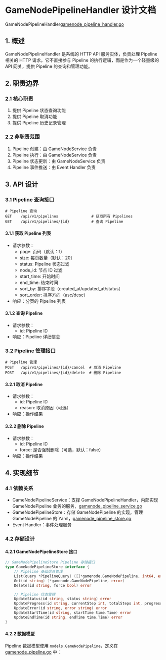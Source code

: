 # GameNodePipelineHandler 设计文档

GameNodePipelineHandler[gamenode_pipeline_handler.go](../../internal/api/gamenode_pipeline_handler.go)

## 1. 概述

GameNodePipelineHandler 是系统的 HTTP API 服务实体，负责处理 Pipeline 相关的 HTTP 请求。它不直接参与 Pipeline 的执行逻辑，而是作为一个轻量级的 API 网关，提供 Pipeline 的查询和管理功能。

## 2. 职责边界

### 2.1 核心职责

1. 提供 Pipeline 状态查询功能
2. 提供 Pipeline 取消功能
3. 提供 Pipeline 历史记录管理

### 2.2 非职责范围

1. Pipeline 创建：由 GameNodeService 负责
2. Pipeline 执行：由 GameNodeService 负责
3. Pipeline 状态更新：由 GameNodeService 负责
4. Pipeline 事件推送：由 Event Handler 负责

## 3. API 设计

### 3.1 Pipeline 查询接口

```http
# Pipeline 查询
GET    /api/v1/pipelines               # 获取所有 Pipelines
GET    /api/v1/pipelines/{id}          # 查询 Pipeline
```

#### 3.1.1 获取 Pipeline 列表

- 请求参数：
  - page: 页码（默认：1）
  - size: 每页数量（默认：20）
  - status: Pipeline 状态过滤
  - node_id: 节点 ID 过滤
  - start_time: 开始时间
  - end_time: 结束时间
  - sort_by: 排序字段（created_at/updated_at/status）
  - sort_order: 排序方向（asc/desc）
- 响应：分页的 Pipeline 列表

#### 3.1.2 查询 Pipeline

- 请求参数：
  - id: Pipeline ID
- 响应：Pipeline 详细信息

### 3.2 Pipeline 管理接口

```http
# Pipeline 管理
POST   /api/v1/pipelines/{id}/cancel  # 取消 Pipeline
POST   /api/v1/pipelines/{id}/delete  # 删除 Pipeline
```

#### 3.2.1 取消 Pipeline

- 请求参数：
  - id: Pipeline ID
  - reason: 取消原因（可选）
- 响应：操作结果

#### 3.2.2 删除 Pipeline

- 请求参数：
  - id: Pipeline ID
  - force: 是否强制删除（可选，默认：false）
- 响应：操作结果

## 4. 实现细节

### 4.1 依赖关系

- GameNodePipelineService：支撑 GameNodePipelineHandler，内部实现 GameNodePipeline 业务的服务，[gamenode_pipeline_service.go](../../internal/service/gamenode_pipeline_service.go)
- GameNodePipelineStore：存储 GameNodePipeline 的实现，管理 GameNodePipeline 的 Yaml，[gamenode_pipeline_store.go](../../internal/store/gamenode_pipeline_store.go)
- Event Handler：事件处理服务

### 4.2 存储设计

#### 4.2.1 GameNodePipelineStore 接口

```go
// GameNodePipelineStore Pipeline 存储接口
type GameNodePipelineStore interface {
    // Pipeline 基础信息管理
    List(query *PipelineQuery) ([]*gamenode.GameNodePipeline, int64, error)
    Get(id string) (*gamenode.GameNodePipeline, error)
    Delete(id string, force bool) error

    // Pipeline 状态管理
    UpdateStatus(id string, status string) error
    UpdateProgress(id string, currentStep int, totalSteps int, progress float64) error
    UpdateError(id string, error string) error
    UpdateStartTime(id string, startTime time.Time) error
    UpdateEndTime(id string, endTime time.Time) error
}
```

#### 4.2.2 数据模型

Pipeline 数据模型使用 `models.GameNodePipeline`，定义在 [gamenode_pipeline.go](../../internal/models/gamenode_pipeline.go) 中：

```